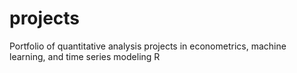 # projects
Portfolio of quantitative analysis projects in econometrics, machine learning, and time series modeling R
